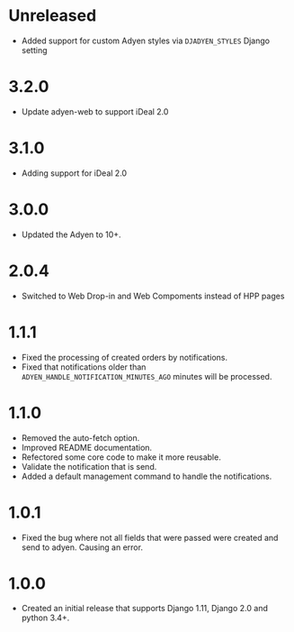 # Unreleased
-   Added support for custom Adyen styles via `DJADYEN_STYLES` Django setting

# 3.2.0
-   Update adyen-web to support iDeal 2.0

# 3.1.0
-   Adding support for iDeal 2.0

# 3.0.0

-   Updated the Adyen to 10+.

# 2.0.4

-   Switched to Web Drop-in and Web Compoments instead of HPP pages

# 1.1.1

-   Fixed the processing of created orders by notifications.
-   Fixed that notifications older than `ADYEN_HANDLE_NOTIFICATION_MINUTES_AGO` minutes will be processed.

# 1.1.0

-   Removed the auto-fetch option.
-   Improved README documentation.
-   Refectored some core code to make it more reusable.
-   Validate the notification that is send.
-   Added a default management command to handle the notifications.

# 1.0.1

-   Fixed the bug where not all fields that were passed were created and send to adyen. Causing an error.

# 1.0.0

-   Created an initial release that supports Django 1.11, Django 2.0 and python 3.4+.
